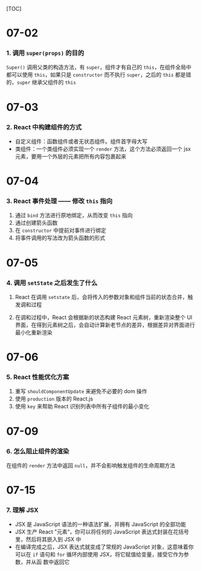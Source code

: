 [TOC]

# 07-02

### 1. 调用 `super(props)` 的目的

`Super()` 调用父类的构造方法，有 `super`，组件才有自己的 `this`，在组件全局中都可以使用 `this`，如果只是 `constructor` 而不执行 `super`，之后的 `this` 都是错的，`super` 继承父组件的 `this`



# 07-03

### 2. React 中构建组件的方式

* 自定义组件：函数组件或者无状态组件。组件首字母大写
* 类组件：一个类组件必须实现一个 `render` 方法，这个方法必须返回一个 jsx 元素，要用一个外层的元素把所有内容包裹起来



# 07-04

### 3. React 事件处理 —— 修改 `this` 指向

1. 通过 `bind` 方法进行原地绑定，从而改变 `this` 指向 
2. 通过创建箭头函数
3. 在 `constructor` 中提前对事件进行绑定
4. 将事件调用的写法改为箭头函数的形式



# 07-05

### 4. 调用 `setState` 之后发生了什么

1. React 在调用 `setstate` 后，会将传入的参数对象和组件当前的状态合并，触发调和过程

2. 在调和过程中，React 会根据新的状态构建 React 元素树，重新渲染整个 UI 界面，在得到元素树之后，会自动计算新老节点的差异，根据差异对界面进行最小化重新渲染



# 07-06

### 5. React 性能优化方案

1. 重写 `shouldComponentUpdate` 来避免不必要的 dom 操作
2. 使用 `production` 版本的 React.js
3. 使用 `key` 来帮助 React 识别列表中所有子组件的最小变化



# 07-09

### 6. 怎么阻止组件的渲染

在组件的 `render` 方法中返回 `null`，并不会影响触发组件的生命周期方法



# 07-15

### 7. 理解 JSX

* JSX 是 JavaScript 语法的一种语法扩展，并拥有 JavaScript 的全部功能
* JSX 生产 React ”元素“，你可以将任何的 JavaScript 表达式封装在花括号里，然后将其嵌入到 JSX 中
* 在编译完成之后，JSX 表达式就变成了常规的 JavaScript 对象，这意味着你可以在 `if` 语句和 `for` 循环内部使用 JSX，将它赋值给变量，接受它作为参数，并从函 数中返回它
